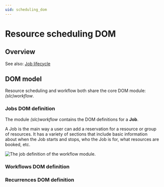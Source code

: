 ```yaml
---
uid: scheduling_dom
---
```


# Resource scheduling DOM

## Overview

See also: [Job lifecycle](xref:scheduling_job_lifecycle)

## DOM model

Resource scheduling and workflow both share the core DOM module: *(slc)workflow*.

### Jobs DOM definition

The module *(slc)workflow* contains the DOM definitions for a **Job**.

A Job is the main way a user can add a reservation for a resource or group of resources. It has a variety of sections that include basic information about when the Job starts and stops, who the Job is for, what resources are booked, etc.

![The job definition of the workflow module](~/user-guide/Standard_Apps/MediaOps/images/s_workflow_job.png).

### Workflows DOM definition

### Recurrences DOM definition
